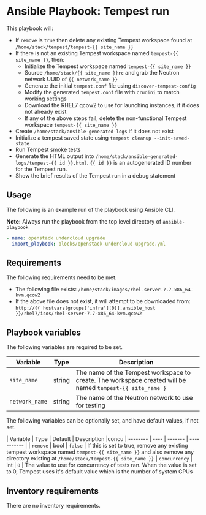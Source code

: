 # Ansible Playbook: Tempest run

This playbook will:

- If `remove` is `true` then delete any existing Tempest workspace found at `/home/stack/tempest/tempest-{{ site_name }}`
- If there is not an existing Tempest workspace named `tempest-{{ site_name }}`, then:
  - Initialize the Tempest workspace named `tempest-{{ site_name }}`
  - Source `/home/stack/{{ site_name }}rc` and grab the Neutron network UUID of `{{ network_name }}`
  - Generate the initial `tempest.conf` file using `discover-tempest-config`
  - Modify the generated `tempest.conf` file with `crudini` to match working settings
  - Download the RHEL7 qcow2 to use for launching instances, if it does not already exist
  - If any of the above steps fail, delete the non-functional Tempest workspace `tempest-{{ site_name }}`
- Create `/home/stack/ansible-generated-logs` if it does not exist
- Initialize a tempest saved state using `tempest cleanup --init-saved-state`
- Run Tempest smoke tests
- Generate the HTML output into `/home/stack/ansible-generated-logs/tempest-{{ id }}.html`. `{{ id }}` is an autogenerated ID number for the Tempest run.
- Show the brief results of the Tempest run in a debug statement

## Usage

The following is an example run of the playbook using Ansible CLI.

**Note:** Always run the playbook from the top level directory of `ansible-playbook`

```yml
- name: openstack undercloud upgrade
  import_playbook: blocks/openstack-undercloud-upgrade.yml
```

## Requirements

The following requirements need to be met.

- The following file exists: `/home/stack/images/rhel-server-7.7-x86_64-kvm.qcow2`
- If the above file does not exist, it will attempt to be downloaded from: `http://{{ hostvars[groups['infra'][0]].ansible_host }}/rhel7/isos/rhel-server-7.7-x86_64-kvm.qcow2`

## Playbook variables

The following variables are required to be set.

| Variable | Type | Description |
| -------- | ---- | ----------- |
| `site_name` | string | The name of the Tempest workspace to create. The workspace created will be named `tempest-{{ site_name }`
| `network_name` | string | The name of the Neutron network to use for testing

The following variables can be optionally set, and have default values, if not set.

| Variable | Type | Default | Description |concu
| -------- | ---- | ------- | ----------- |
| `remove` | bool | `false` | If this is set to true, remove any existing tempest workspace named `tempest-{{ site_name }}` and also remove any directory existing at `/home/stack/tempest-{{ site_name }}`
| `concurrency` | int | `0` | The value to use for concurrency of tests ran. When the value is set to 0, Tempest uses it's default value which is the number of system CPUs

## Inventory requirements

There are no inventory requirements.
